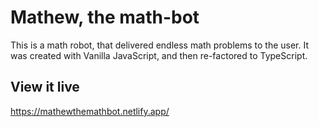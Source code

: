 # Mathew, the math-bot

This is a math robot, that delivered endless math problems to the user. It was created with Vanilla JavaScript, and then re-factored to TypeScript.

## View it live

https://mathewthemathbot.netlify.app/
